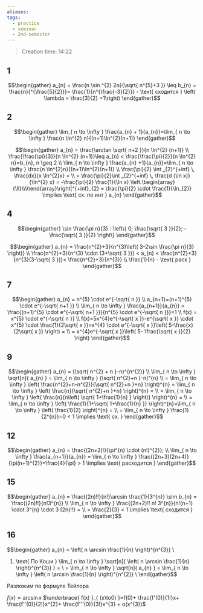```yaml
---
aliases: 
tags:
  - practice
  - seminar
  - 2nd-semester
---
```


> Creation time: 14:22

## 1
$$\begin{gather}
a_{n} = \frac{n \sin ^{2} 2n}{\sqrt{ n^{5}+3 }} \leq b_{n} = \frac{n}{^{\frac{5}{2}}}= \frac{1}{n^{\frac{-3}{2}}} - \text{ сходится } \left( \lambda = \frac{3}{2} >1\right)
\end{gather}$$

## 2

$$\begin{gather}
\lim_{ n \to \infty } \frac{a_{n} + 1}{a_{n}}=\lim_{ n \to \infty } \frac{n \ln^{2} n}{(n+1)\ln^{2}(n+1)}
\end{gather}$$

$$\begin{gather}
a_{n} = \frac{\arctan \sqrt{ n+2 }}{n \ln^{2} (n+1)} \\
\frac{\frac{\pi}{3}}{n \ln^{2} (n+1)}\leq a_{n} < \frac{\frac{\pi}{2}}{n \ln^{2} n}=b_{n}, n \geq 2 \\
\lim_{ n \to \infty } \frac{a_{n} +1}{a_{n}}=\lim_{ n \to \infty } \frac{n \ln^{2}n}{(n+1)\ln^{2}(n+1)} \\
\frac{\pi}{2} \int _{2}^{+inf} \, \frac{dx}{x \ln^{2}x} = \\ 
= \frac{\pi}{2}\int _{2}^{+inf} \, \frac{d (\ln x)}{\ln^{2} x} = -\frac{\pi}{2} \frac{1}{\ln x} \left.\begin{array}{\ll}\\\\\end{array}\right|^{+inf}_{2} = \frac{\pi}{2} \cdot  \frac{1}{\ln_{2}} \implies \text{ сх. по инт }  a_{n}
\end{gather}$$

## 4
$$\begin{gather}
\sin \frac{\pi n}{3} : \left\{  0; \frac{\sqrt{ 3 }}{2};   -\frac{\sqrt{ 3 }}{2} \right\}
\end{gather}$$

$$\begin{gather}
a_{n} = \frac{n^{2}+3}{n^{3}\left( 3-2\sin \frac{\pi n}{3} \right)} \\
\frac{n^{2}+3}{n^{3} \cdot (3+\sqrt{ 3 })} < a_{n} < \frac{n^{2}+3}{n^{3}(3-\sqrt{ 3 })}< \frac{n^{2}+3}{n^{3}} \\
\frac{1}{n} - \text{ расх } 
\end{gather}$$

## 7

$$\begin{gather}
a_{n} = n^{5}  \cdot  e^{-\sqrt{ n }} \\
a_{n+1}=(n+1)^{5} \cdot e^{-\sqrt{ n+1 }} \\
\lim_{ n \to \infty } \frac{a_{n+1}}{a_{n}} = \frac{(n+1)^{5} \cdot e^{-\sqrt{ n+1 }}}{n^{5} \cdot e^{-\sqrt{ n }}}=1 \\
f(x) = x^{5} \cdot e^{-\sqrt{ n }} \\
f(x)=5x^{4}e^{-\sqrt{ x }}-e^{\sqrt{ x }} \cdot x^{5} \cdot \frac{1}{2\sqrt{ x }}=x^{4} \cdot e^{-\sqrt{ x }}\left( 5-\frac{x}{2\sqrt{ x }} \right) = \\ 
= x^{4}e^{-\sqrt{ x }}\left( 5- \frac{\sqrt{ x }}{2} \right)
\end{gather}$$

## 9

$$\begin{gather}
a_{n} = (\sqrt{ n^{2} + n }-n)^{n^{2}} \\
\lim_{ n \to \infty } \sqrt[n]{ a_{n} } = \lim_{ n \to \infty } (\sqrt{ n^{2}+n }-n)^{n} \\
= \lim_{ n \to \infty } \left( \frac{n^{2}+n-n^{2}}{\sqrt{ n^{2}+n }+n} \right)^{n} = \lim_{ n \to \infty } \left( \frac{n}{\sqrt{ n^{2}+n }+n} \right)^{n} = \\ 
= \lim_{ n \to \infty } \left( \frac{n}{n\left( \sqrt{ 1+\frac{1}{n} } \right)} \right)^{n}  = \\ 
= \lim_{ n \to \infty } \left( \frac{1}{1+\sqrt{ 1+\frac{1}{n} }} \right)^{n}=\lim_{ n \to \infty } \left( \frac{1}{2} \right)^{n} = \\
= \lim_{ n \to \infty } \frac{1}{2^{n}}=0 < 1 \implies \text{ сх. } 
\end{gather}$$

## 12

$$\begin{gather}
a_{n} = \frac{(2n+2)!}{\pi^{n} \cdot (n!)^{2}}; \\
\lim_{ n \to \infty } \frac{a_{n+1}}{a_{n}} = \lim_{ n \to \infty } \frac{(2n+3)(2n+4)}{\pi(n+1)^{2}}=\frac{4}{\pi} > 1 \implies \text{ расходится } 
\end{gather}$$

## 15

$$\begin{gather}
a_{n} = \frac{(2n)!!}{n!}\arcsin \frac{1}{3^{n}} \sim b_{n} = \frac{(2n)!!}{n!3^{n}} \\
\lim_{ n \to \infty }  \frac{(2n+2)!! n! 3^{n}}{n!(n+1) \cdot 3^{n} \cdot 3 (2n)!!} = \\ 
= \frac{2}{3} < 1 \implies \text{ сходится } 
\end{gather}$$

## 16

$$\begin{gather}
a_{n} = \left( n \arcsin \frac{1}{n} \right)^{n^{3}} \\
1) \text{ По Коши } \lim_{ n \to \infty } \sqrt[n]{ \left( n \arcsin \frac{1}{n} \right)^{n^{3}} } = \\ 
= \lim_{ n \to \infty } \sqrt[n]{ a_{n} } = \lim_{ n \to \infty } \left( n \arcsin \frac{1}{n} \right)^{n^{2}} \\
\end{gather}$$

Разложим по формуле Тейлора

$f(x)=\arcsin x$
$\underbrace{ f(x) }_{ (x\to0) }=f(0)+ \frac{f'(0)}{1!}x+ \frac{f''(0)}{2!}x^{2}+ \frac{f'''(0)}{3!}x^{3} + o(x^{3})$


